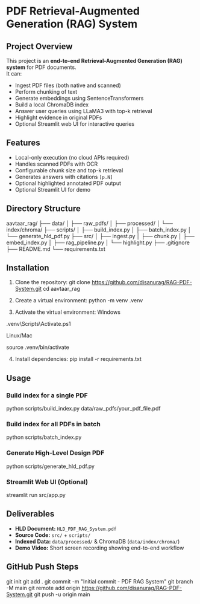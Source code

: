 # PDF Retrieval-Augmented Generation (RAG) System

## Project Overview
This project is an **end-to-end Retrieval-Augmented Generation (RAG) system** for PDF documents.  
It can:
- Ingest PDF files (both native and scanned)
- Perform chunking of text
- Generate embeddings using SentenceTransformers
- Build a local ChromaDB index
- Answer user queries using LLaMA3 with top-k retrieval
- Highlight evidence in original PDFs
- Optional Streamlit web UI for interactive queries

## Features
- Local-only execution (no cloud APIs required)
- Handles scanned PDFs with OCR
- Configurable chunk size and top-k retrieval
- Generates answers with citations `[p.N]`
- Optional highlighted annotated PDF output
- Optional Streamlit UI for demo

## Directory Structure
aavtaar_rag/
├── data/
│   ├── raw_pdfs/
│   ├── processed/
│   └── index/chroma/
├── scripts/
│   ├── build_index.py
│   ├── batch_index.py
│   └── generate_hld_pdf.py
├── src/
│   ├── ingest.py
│   ├── chunk.py
│   ├── embed_index.py
│   ├── rag_pipeline.py
│   └── highlight.py
├── .gitignore
├── README.md
└── requirements.txt



## Installation
1. Clone the repository:
git clone <https://github.com/disanurag/RAG-PDF-System.git>
cd aavtaar_rag

2. Create a virtual environment:
python -m venv .venv

3. Activate the virtual environment:
Windows

.venv\Scripts\Activate.ps1

Linux/Mac

source .venv/bin/activate

4. Install dependencies:
pip install -r requirements.txt

## Usage

### Build index for a single PDF
python scripts/build_index.py data/raw_pdfs/your_pdf_file.pdf

### Build index for all PDFs in batch
python scripts/batch_index.py

### Generate High-Level Design PDF
python scripts/generate_hld_pdf.py

### Streamlit Web UI (Optional)
streamlit run src/app.py

## Deliverables
- **HLD Document:** `HLD_PDF_RAG_System.pdf`
- **Source Code:** `src/` + `scripts/`
- **Indexed Data:** `data/processed/` & ChromaDB (`data/index/chroma/`)
- **Demo Video:** Short screen recording showing end-to-end workflow

## GitHub Push Steps
git init
git add .
git commit -m "Initial commit - PDF RAG System"
git branch -M main
git remote add origin <https://github.com/disanurag/RAG-PDF-System.git>
git push -u origin main
